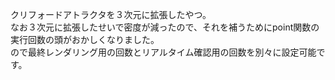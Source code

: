 クリフォードアトラクタを３次元に拡張したやつ。  
なお３次元に拡張したせいで密度が減ったので、それを補うためにpoint関数の実行回数の頭がおかしくなりました。  
ので最終レンダリング用の回数とリアルタイム確認用の回数を別々に設定可能です。
